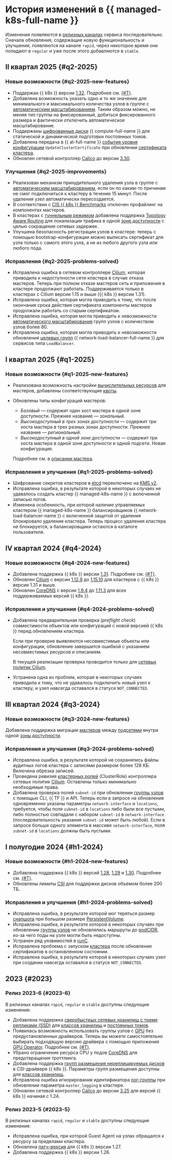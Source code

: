 # История изменений в {{ managed-k8s-full-name }}

Изменения появляются в [релизных каналах](./concepts/release-channels-and-updates.md) сервиса последовательно. Сначала обновления, содержащие новую функциональность и улучшения, появляются на канале `rapid`, через некоторое время они попадают в `regular` и уже после этого добавляются в `stable`.

## II квартал 2025 {#q2-2025}

### Новые возможности {#q2-2025-new-features}

* Поддержан {{ k8s }} версии [1.32](https://github.com/kubernetes/kubernetes/blob/master/CHANGELOG/CHANGELOG-1.32.md). Подробнее см. [{#T}](./concepts/release-channels-and-updates.md).
* Добавлена возможность указать одно и то же значение для минимального и максимального количества узлов в группе с [автоматическим масштабированием](./concepts/node-group/cluster-autoscaler.md). Таким образом можно, не меняя тип группы на фиксированный, добиться фиксированного размера и фактически отключить автоматическое масштабирование.
* Поддержаны [шифрованные диски](./concepts/volume.md#encrypted-disks) {{ compute-full-name }} для статической и динамической подготовки постоянных томов.
* Добавлена передача в {{ at-full-name }} [события уровня конфигурации](./at-ref.md#control-plane-events) `UpdateClusterCertificate` при обновлении [сертификата кластера](./concepts/release-channels-and-updates.md#certificates).
* Обновлен сетевой контроллер [Calico](./concepts/network-policy.md#calico) до версии [3.30](https://github.com/projectcalico/calico/blob/release-v3.30/release-notes/v3.30.0-release-notes.md).

### Улучшения {#q2-2025-improvements}

* Реализован механизм принудительного удаления узла в группе с [автоматическим масштабированием](./concepts/node-group/cluster-autoscaler.md), если он по каким-то причинам не смог подключиться к кластеру в течение 15 минут. После удаления узел автоматически пересоздается.
* В соответствии с [CIS {{ k8s }} Benchmarks](https://www.cisecurity.org/benchmark/kubernetes) отключен профайлинг на компонентах мастеров.
* В кластерах с [туннельным режимом](https://yandex.cloud/ru/docs/managed-kubernetes/concepts/network-policy#cilium) добавлена поддержка [Topology Aware Routing](https://kubernetes.io/docs/concepts/services-networking/topology-aware-routing/) для локализации трафика в одной [зоне доступности](../overview/concepts/geo-scope.md) с целью сокращения сетевых задержек.
* Улучшена безопасность регистрации узлов в кластере: теперь с помощью bootstrap-конфигурации можно выписать сертификат для узла только с самого этого узла, а не из любого другого узла или любого пода.

### Исправления {#q2-2025-problems-solved}

* Исправлена ошибка в сетевом контроллере [Cilium](./concepts/network-policy.md#cilium), которая приводила к недоступности сети кластера в случае отказа мастеров. Теперь при полном отказе мастеров сеть и приложения в кластере продолжают работать. Поддерживается только в кластерах с Cilium версии 1.15 и выше ({{ k8s }} версии 1.31).
* Исправлена ошибка, которая могла приводить к тому, что после окончания срока действия сертификата компоненты мастеров продолжали работать со старым сертификатом.
* Исправлена ошибка, которая могла приводить к невозможности [автоматического масштабирования](./concepts/node-group/cluster-autoscaler.md) групп узлов с количеством узлов более 80.
* Исправлена ошибка, которая могла приводить к невозможности обновления [целевых групп](../network-load-balancer/concepts/target-resources.md) {{ network-load-balancer-full-name }} для сервисов типа `LoadBalancer`.

## I квартал 2025 {#q1-2025}

### Новые возможности {#q1-2025-new-features}

* Реализована возможность настройки [вычислительных ресурсов](./concepts/index.md#master-resources) для мастеров, добавлены соответствующие [квоты](./concepts/limits.md#managed-k8s-quotas).
* Обновлены типы конфигураций мастеров: 
  * _Базовый_ — содержит один хост мастера в одной зоне доступности. Прежнее название — _зональный_.
  * _Высокодоступный в трех зонах доступности_ — содержит три хоста мастера в трех разных зонах доступности. Прежнее название — _региональный_.
  * _Высокодоступный в одной зоне доступности_ — содержит три хоста мастера в одной зоне доступности и одной подсети. Новая конфигурация.

  Подробнее см. в [описании мастера](./concepts/index.md#master).
  
### Исправления и улучшения {#q1-2025-problems-solved}

* Шифрование секретов кластеров в [etcd](https://kubernetes.io/docs/concepts/architecture/#etcd) переключено на [KMS v2](https://kubernetes.io/docs/tasks/administer-cluster/kms-provider/#kms-v2).
* Исправлена ошибка, в результате которой в некоторых случаях не удавалось создать кластер {{ managed-k8s-name }} с включенной записью логов.
* Изменена особенность, при которой наличие управляемых кластером {{ managed-k8s-name }} балансировщиков {{ network-load-balancer-name }} с включенной защитой от удаления блокировало удаление кластера. Теперь процесс удаления кластера не блокируется, а балансировщики остаются в каталоге пользователя.

## IV квартал 2024 {#q4-2024}

### Новые возможности {#q4-2024-new-features}

* Добавлена поддержка {{ k8s }} версии [1.31](https://github.com/kubernetes/kubernetes/blob/master/CHANGELOG/CHANGELOG-1.31.md). Подробнее см. [{#T}](./concepts/release-channels-and-updates.md).
* Обновлен [Cilium](https://cilium.io/) с версии [1.12.9](https://github.com/cilium/cilium/releases/tag/v1.12.9) до [1.15.10](https://github.com/cilium/cilium/releases/tag/v1.15.10) для кластеров с {{ k8s }} версии 1.31 и выше.
* Обновлен [CoreDNS](https://coredns.io/) с версии [1.9.4](https://github.com/coredns/coredns/releases/tag/v1.9.4) до [1.11.3](https://github.com/coredns/coredns/releases/tag/v1.11.3) для всех поддерживаемых версий {{ k8s }}.

### Исправления и улучшения {#q4-2024-problems-solved}

* Добавлена предварительная проверка (_preflight check_) совместимости объектов или конфигураций с новой версией {{ k8s }} перед обновлением кластера.

  Если при проверке выявляются несовместимые объекты или конфигурации, обновление завершится ошибкой с указанием несовместимых ресурсов и описанием. 

  В текущей реализации проверка проводится только для [сетевых политик Cilium](./concepts/network-policy.md#cilium).
* Устранена одна из проблем, которая в некоторых случаях приводила к тому, что не удавалось подключить новый узел к кластеру, и узел навсегда оставался в статусе `NOT_CONNECTED`.

## III квартал 2024 {#q3-2024}

### Новые возможности {#q3-2024-new-features}

Добавлена поддержка миграции [мастеров](./concepts/index.md#master) между [подсетями](../vpc/concepts/network.md#subnet) внутри одной [зоны доступности](../overview/concepts/geo-scope.md).

### Исправления и улучшения {#q3-2024-problems-solved}

* Исправлена ошибка, в результате которой не сохранялись файлы аудитных логов кластера с записями размером более 128 КБ. Включена обрезка записей.
* Проведена ревизия [кластерных ролей](https://kubernetes.io/docs/reference/access-authn-authz/rbac/#user-facing-roles) (ClusterRole) контроллера сетевых политик [Cilium](./concepts/network-policy.md#cilium). Оставлены только минимально необходимые права.
* Добавлена проверка полей `subnet-id` при обновлении [группы узлов](./concepts/index.md#node-group) с помощью CLI, {{ TF }} и API. Теперь если в запросе на обновление одновременно указаны параметры `network-interface` и `locations`, требуется, чтобы поля `subnet-id` в `locations` либо были все пустыми, либо полностью совпадали с набором `subnet-id` в `network-interface` (последовательность указания `subnet-id` может быть любой). Если в запросе больше одного элемента в массиве `network-interface`, поля `subnet-id` в `locations` должны быть пустыми.

## I полугодие 2024 {#h1-2024}

### Новые возможности {#h1-2024-new-features}

* Добавлена поддержка {{ k8s }} версий [1.28](https://github.com/kubernetes/kubernetes/blob/master/CHANGELOG/CHANGELOG-1.28.md), [1.29](https://github.com/kubernetes/kubernetes/blob/master/CHANGELOG/CHANGELOG-1.29.md) и [1.30](https://github.com/kubernetes/kubernetes/blob/master/CHANGELOG/CHANGELOG-1.30.md). Подробнее см. [{#T}](./concepts/release-channels-and-updates.md).
* Обновлены лимиты [CSI](https://github.com/container-storage-interface/spec/blob/master/spec.md) для поддержки дисков объемом более 200 ТБ.

### Исправления и улучшения {#h1-2024-problems-solved}

* Исправлена ошибка, в результате которой мог теряться размер [снапшота](https://kubernetes.io/docs/concepts/storage/volume-snapshots/) при большом размере [PersistentVolume](./concepts/volume.md#persistent-volume).
* Исправлена ошибка, в результате которой в некоторых случаях при обновлении [группы узлов](./concepts/index.md#node-group) не обновлялись маршруты до [podCIDR](https://kubernetes.io/docs/reference/kubernetes-api/cluster-resources/node-v1/#NodeSpec), из-за чего поды на узле могли быть недоступны.
* Устранен ряд уязвимостей в [runC](https://github.com/opencontainers/runc).
* Исправлена проблема c запуском [кластера](./concepts/index.md#kubernetes-cluster) после обновления сертификатов в остановленном состоянии.
* Исправлена ошибка, в результате которой в некоторых случаях узел при создании навсегда оставался в статусе `NOT_CONNECTED`.

## 2023 {#2023}

### Релиз 2023-6 {#2023-6}

В релизных каналах `rapid`, `regular` и `stable` доступны следующие изменения:
* Добавлена поддержка [сверхбыстрых сетевых хранилищ с тремя репликами (SSD)](../compute/concepts/disk.md#disks-types) для [классов хранилищ](./operations/volumes/manage-storage-class.md) и [постоянных томов](./concepts/volume.md#persistent-volume).
* Появилась возможность использовать группы узлов c [GPU](../compute/concepts/gpus.md) без предустановленных драйверов. Теперь вы можете самостоятельно выбирать подходящую версию драйвера с помощью приложения [GPU Operator](https://docs.nvidia.com/datacenter/cloud-native/gpu-operator/overview.html). Подробнее см. [{#T}](./tutorials/driverless-gpu.md).
* Убрано ограничение ресурса CPU у подов [CoreDNS](https://kubernetes.io/docs/tasks/administer-cluster/coredns/) для предотвращения троттлинга.
* Добавлена поддержка [групп размещения нереплицируемых дисков](../compute/concepts/disk-placement-group.md) в CSI-драйвере {{ k8s }}. Параметры групп размещения доступны для [классов хранилищ](./operations/volumes/manage-storage-class.md).
* Исправлена ошибка игнорирования идентификатора [лог-группы](../logging/concepts/log-group.md) при обновлении параметра `master_logging` в кластере.
* Обновлен сетевой контроллер [Calico](./concepts/network-policy.md#calico) до версии [3.25](https://docs.tigera.io/archive/v3.25/release-notes/) для версий {{ k8s }} начиная с 1.24.

### Релиз 2023-5 {#2023-5}

В релизных каналах `rapid`, `regular` и `stable` доступны следующие изменения:
* Исправлена ошибка, при которой Guest Agent на узлах обращался к ресурсу за пределами кластера.
* Обновлена [патч-версия](https://github.com/kubernetes/kubernetes/blob/master/CHANGELOG/CHANGELOG-1.27.md#changelog-since-v1273) для {{ k8s }} версии 1.27.
* Добавлена поддержка {{ k8s }} версии 1.26.
